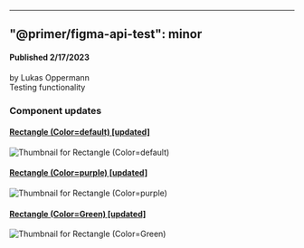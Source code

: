 
---
"@primer/figma-api-test": minor
---
#### Published 2/17/2023
by Lukas Oppermann   
Testing functionality   
### Component updates
#### [Rectangle (Color=default) [updated]](https://www.figma.com/file/HD7FUvOEHLtWvWuhu1AUaJ?node-id=1:3)
  
  ![Thumbnail for Rectangle (Color=default)](https://s3-alpha.figma.com/checkpoints/vWz/QJ8/7QZyBbcrJh7LeIfa/component_thumbnail_2.png?X-Amz-Algorithm=AWS4-HMAC-SHA256&X-Amz-Credential=AKIAQ4GOSFWC2XFMBUWK%2F20230216%2Fus-west-2%2Fs3%2Faws4_request&X-Amz-Date=20230216T000000Z&X-Amz-Expires=604800&X-Amz-SignedHeaders=host&X-Amz-Signature=b2d536262915a83191a7e03a4e5a678a11a435daf20cf45bb3fe278e476bba2b)
#### [Rectangle (Color=purple) [updated]](https://www.figma.com/file/HD7FUvOEHLtWvWuhu1AUaJ?node-id=269:9)
  
  ![Thumbnail for Rectangle (Color=purple)](https://s3-alpha.figma.com/checkpoints/sV8/UsQ/oJb4JbsZRGHzXRh1/component_thumbnail_0.png?X-Amz-Algorithm=AWS4-HMAC-SHA256&X-Amz-Credential=AKIAQ4GOSFWC2XFMBUWK%2F20230216%2Fus-west-2%2Fs3%2Faws4_request&X-Amz-Date=20230216T000000Z&X-Amz-Expires=604800&X-Amz-SignedHeaders=host&X-Amz-Signature=0f5dfac5922b5d88b6e275a742ab4743b866a92bd50c2374407c3ee1900be934)
#### [Rectangle (Color=Green) [updated]](https://www.figma.com/file/HD7FUvOEHLtWvWuhu1AUaJ?node-id=216:7)
  
  ![Thumbnail for Rectangle (Color=Green)](https://s3-alpha.figma.com/checkpoints/fvY/D2e/uhJd5XcHxsyPTjUx/component_thumbnail_1.png?X-Amz-Algorithm=AWS4-HMAC-SHA256&X-Amz-Credential=AKIAQ4GOSFWC2XFMBUWK%2F20230216%2Fus-west-2%2Fs3%2Faws4_request&X-Amz-Date=20230216T000000Z&X-Amz-Expires=604800&X-Amz-SignedHeaders=host&X-Amz-Signature=ab2813de98cfddee88df642a1a0378e139d3c8ab21c43fe866500ad9600e12ae)
